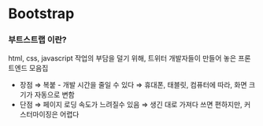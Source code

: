 # Bootstrap

### 부트스트랩 이란? 
html, css, javascript 작업의 부담을 덜기 위해, 트위터 개발자들이 만들어 놓은 프론트엔드 모음집

- 장점
⇒ 복붙 - 개발 시간을 줄일 수 있다
⇒ 휴대폰, 태블릿, 컴퓨터에 따라, 화면 크기가 자동으로 변함
- 단점
⇒ 페이지 로딩 속도가 느려질수 있음
⇒ 생긴 대로 가져다 쓰면 편하지만, 커스터마이징은 어렵다
